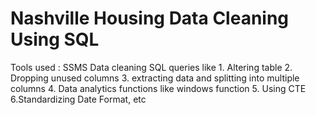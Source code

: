 # Nashville Housing Data Cleaning Using SQL

Tools used : SSMS
 Data cleaning SQL queries like 
      1. Altering table
      2. Dropping unused columns
      3. extracting data and splitting into multiple columns
      4. Data analytics functions like windows function
      5. Using CTE
      6.Standardizing Date Format, etc

